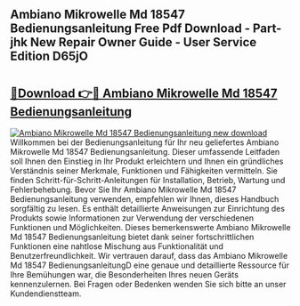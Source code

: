 ## Ambiano Mikrowelle Md 18547 Bedienungsanleitung Free Pdf Download - Part-jhk New Repair Owner Guide - User Service Edition D65jO

# <h2><a href="http://df00hp.blite.top/?on=Ambiano+Mikrowelle+Md+18547+Bedienungsanleitung">🔗Download 👉🔴 Ambiano Mikrowelle Md 18547 Bedienungsanleitung</a></h2>

[![Ambiano Mikrowelle Md 18547 Bedienungsanleitung new download](https://i.imgur.com/lujVjoI.png)](http://df00hp.blite.top/?on=Ambiano+Mikrowelle+Md+18547+Bedienungsanleitung)
Willkommen bei der Bedienungsanleitung für Ihr neu geliefertes Ambiano Mikrowelle Md 18547 Bedienungsanleitung. Dieser umfassende Leitfaden soll Ihnen den Einstieg in Ihr Produkt erleichtern und Ihnen ein gründliches Verständnis seiner Merkmale, Funktionen und Fähigkeiten vermitteln. Sie finden Schritt-für-Schritt-Anleitungen für Installation, Betrieb, Wartung und Fehlerbehebung. Bevor Sie Ihr Ambiano Mikrowelle Md 18547 Bedienungsanleitung verwenden, empfehlen wir Ihnen, dieses Handbuch sorgfältig zu lesen. Es enthält detaillierte Anweisungen zur Einrichtung des Produkts sowie Informationen zur Verwendung der verschiedenen Funktionen und Möglichkeiten. Dieses bemerkenswerte Ambiano Mikrowelle Md 18547 Bedienungsanleitung bietet dank seiner fortschrittlichen Funktionen eine nahtlose Mischung aus Funktionalität und Benutzerfreundlichkeit. Wir vertrauen darauf, dass das Ambiano Mikrowelle Md 18547 BedienungsanleitungD eine genaue und detaillierte Ressource für Ihre Bemühungen war, die Besonderheiten Ihres neuen Geräts kennenzulernen. Bei Fragen oder Bedenken wenden Sie sich bitte an unser Kundendienstteam.
